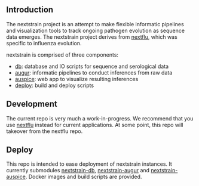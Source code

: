 ## Introduction

The nextstrain project is an attempt to make flexible informatic pipelines and visualization tools to track ongoing pathogen evolution as sequence data emerges. The nextstrain project derives from [nextflu](https://github.com/blab/nextflu), which was specific to influenza evolution.

nextstrain is comprised of three components:

* [db](https://github.com/blab/nextstrain-db): database and IO scripts for sequence and serological data
* [augur](https://github.com/blab/nextstrain-augur): informatic pipelines to conduct inferences from raw data
* [auspice](https://github.com/blab/nextstrain-auspice): web app to visualize resulting inferences
* [deploy](https://github.com/blab/nextstrain-deploy): build and deploy scripts

## Development

The current repo is very much a work-in-progress. We recommend that you use [nextflu](https://github.com/blab/nextflu) instead for current applications. At some point, this repo will takeover from the nextflu repo.

## Deploy

This repo is intended to ease deployment of nextstrain instances. It currently submodules [nextstrain-db](https://github.com/blab/nextstrain-db), [nextstrain-augur](https://github.com/blab/nextstrain-augur) and [nextstrain-auspice](https://github.com/blab/nextstrain-auspice). Docker images and build scripts are provided.
